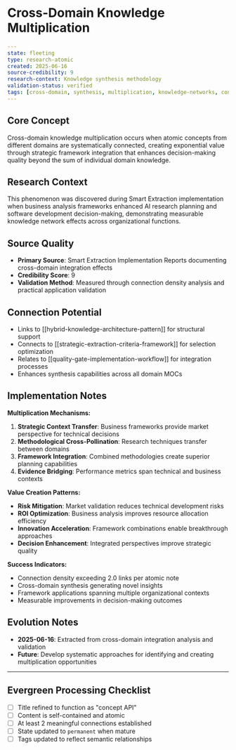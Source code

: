 # Cross-Domain Knowledge Multiplication

```yaml
---
state: fleeting
type: research-atomic
created: 2025-06-16
source-credibility: 9
research-context: Knowledge synthesis methodology
validation-status: verified
tags: [cross-domain, synthesis, multiplication, knowledge-networks, connections]
---
```

## Core Concept

Cross-domain knowledge multiplication occurs when atomic concepts from different domains are systematically connected, creating exponential value through strategic framework integration that enhances decision-making quality beyond the sum of individual domain knowledge.

## Research Context

This phenomenon was discovered during Smart Extraction implementation when business analysis frameworks enhanced AI research planning and software development decision-making, demonstrating measurable knowledge network effects across organizational functions.

## Source Quality

- **Primary Source**: Smart Extraction Implementation Reports documenting cross-domain integration effects
- **Credibility Score**: 9
- **Validation Method**: Measured through connection density analysis and practical application validation

## Connection Potential

- Links to [[hybrid-knowledge-architecture-pattern]] for structural support
- Connects to [[strategic-extraction-criteria-framework]] for selection optimization
- Relates to [[quality-gate-implementation-workflow]] for integration processes
- Enhances synthesis capabilities across all domain MOCs

## Implementation Notes

**Multiplication Mechanisms:**
1. **Strategic Context Transfer**: Business frameworks provide market perspective for technical decisions
2. **Methodological Cross-Pollination**: Research techniques transfer between domains
3. **Framework Integration**: Combined methodologies create superior planning capabilities
4. **Evidence Bridging**: Performance metrics span technical and business contexts

**Value Creation Patterns:**
- **Risk Mitigation**: Market validation reduces technical development risks
- **ROI Optimization**: Business analysis improves resource allocation efficiency
- **Innovation Acceleration**: Framework combinations enable breakthrough approaches
- **Decision Enhancement**: Integrated perspectives improve strategic quality

**Success Indicators:**
- Connection density exceeding 2.0 links per atomic note
- Cross-domain synthesis generating novel insights
- Framework applications spanning multiple organizational contexts
- Measurable improvements in decision-making outcomes

## Evolution Notes

- **2025-06-16**: Extracted from cross-domain integration analysis and validation
- **Future**: Develop systematic approaches for identifying and creating multiplication opportunities

---

## Evergreen Processing Checklist

- [ ] Title refined to function as "concept API"
- [ ] Content is self-contained and atomic
- [ ] At least 2 meaningful connections established  
- [ ] State updated to `permanent` when mature
- [ ] Tags updated to reflect semantic relationships